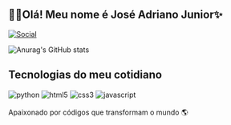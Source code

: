 ## 🙋‍♂️Olá! Meu nome é José Adriano Junior✨

[![Social](https://img.shields.io/badge/Instagram-E4405F?style=for-the-badge&logo=instagram&logoColor=white)](https://www.instagram.com/zeadrianojr/)


![Anurag's GitHub stats](https://github-readme-stats.vercel.app/api?username=zeadrianojr&hide=stars,prs&count_private=true&show_icons=true&theme=dracula)

## Tecnologias do meu cotidiano
<div style="display: inline_block">
    <img align="center" alt="python" src="https://img.shields.io/badge/Python-14354C?style=for-the-badge&logo=python&logoColor=white" />
    <img align="center" alt="html5" src="https://img.shields.io/badge/HTML5-E34F26?style=for-the-badge&logo=html5&logoColor=white" />
    <img align="center" alt="css3" src="https://img.shields.io/badge/CSS3-1572B6?style=for-the-badge&logo=css3&logoColor=white" />
    <img align="center" alt="javascript" src="https://img.shields.io/badge/JavaScript-F7DF1E?style=for-the-badge&logo=javascript&logoColor=white" />
</div></br>
Apaixonado por códigos que transformam o mundo 🌎
